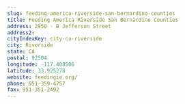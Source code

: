 ```yaml
---
slug: feeding-america-riverside-san-bernardino-counties
title: Feeding America Riverside San Bernardino Counties
address: 2950 - B Jefferson Street
address2: 
cityIndexKey: city-ca-riverside
city: Riverside
state: CA
postal: 92504
longitude: -117.408506
latitude: 33.925278
website: feedingie.org/
phone: 951-359-4757
fax: 951-351-2492
---
```

